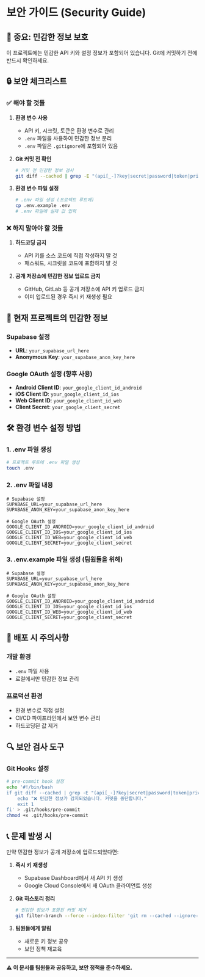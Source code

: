 # 보안 가이드 (Security Guide)

## 🚨 중요: 민감한 정보 보호

이 프로젝트에는 민감한 API 키와 설정 정보가 포함되어 있습니다. Git에 커밋하기 전에 반드시 확인하세요.

## 🔒 보안 체크리스트

### ✅ 해야 할 것들

1. **환경 변수 사용**

   - API 키, 시크릿, 토큰은 환경 변수로 관리
   - `.env` 파일을 사용하여 민감한 정보 분리
   - `.env` 파일은 `.gitignore`에 포함되어 있음

2. **Git 커밋 전 확인**

   ```bash
   # 커밋 전 민감한 정보 검사
   git diff --cached | grep -E "(api[_-]?key|secret|password|token|private[_-]?key|client[_-]?secret|auth[_-]?key)"
   ```

3. **환경 변수 파일 설정**
   ```bash
   # .env 파일 생성 (프로젝트 루트에)
   cp .env.example .env
   # .env 파일에 실제 값 입력
   ```

### ❌ 하지 말아야 할 것들

1. **하드코딩 금지**

   - API 키를 소스 코드에 직접 작성하지 말 것
   - 패스워드, 시크릿을 코드에 포함하지 말 것

2. **공개 저장소에 민감한 정보 업로드 금지**
   - GitHub, GitLab 등 공개 저장소에 API 키 업로드 금지
   - 이미 업로드된 경우 즉시 키 재생성 필요

## 🔧 현재 프로젝트의 민감한 정보

### Supabase 설정

- **URL**: `your_supabase_url_here`
- **Anonymous Key**: `your_supabase_anon_key_here`

### Google OAuth 설정 (향후 사용)

- **Android Client ID**: `your_google_client_id_android`
- **iOS Client ID**: `your_google_client_id_ios`
- **Web Client ID**: `your_google_client_id_web`
- **Client Secret**: `your_google_client_secret`

## 🛠️ 환경 변수 설정 방법

### 1. .env 파일 생성

```bash
# 프로젝트 루트에 .env 파일 생성
touch .env
```

### 2. .env 파일 내용

```env
# Supabase 설정
SUPABASE_URL=your_supabase_url_here
SUPABASE_ANON_KEY=your_supabase_anon_key_here

# Google OAuth 설정
GOOGLE_CLIENT_ID_ANDROID=your_google_client_id_android
GOOGLE_CLIENT_ID_IOS=your_google_client_id_ios
GOOGLE_CLIENT_ID_WEB=your_google_client_id_web
GOOGLE_CLIENT_SECRET=your_google_client_secret
```

### 3. .env.example 파일 생성 (팀원들을 위해)

```env
# Supabase 설정
SUPABASE_URL=your_supabase_url_here
SUPABASE_ANON_KEY=your_supabase_anon_key_here

# Google OAuth 설정
GOOGLE_CLIENT_ID_ANDROID=your_google_client_id_android
GOOGLE_CLIENT_ID_IOS=your_google_client_id_ios
GOOGLE_CLIENT_ID_WEB=your_google_client_id_web
GOOGLE_CLIENT_SECRET=your_google_client_secret
```

## 🚀 배포 시 주의사항

### 개발 환경

- `.env` 파일 사용
- 로컬에서만 민감한 정보 관리

### 프로덕션 환경

- 환경 변수로 직접 설정
- CI/CD 파이프라인에서 보안 변수 관리
- 하드코딩된 값 제거

## 🔍 보안 검사 도구

### Git Hooks 설정

```bash
# pre-commit hook 설정
echo '#!/bin/bash
if git diff --cached | grep -E "(api[_-]?key|secret|password|token|private[_-]?key|client[_-]?secret|auth[_-]?key)"; then
    echo "❌ 민감한 정보가 감지되었습니다. 커밋을 중단합니다."
    exit 1
fi' > .git/hooks/pre-commit
chmod +x .git/hooks/pre-commit
```

## 📞 문제 발생 시

만약 민감한 정보가 공개 저장소에 업로드되었다면:

1. **즉시 키 재생성**

   - Supabase Dashboard에서 새 API 키 생성
   - Google Cloud Console에서 새 OAuth 클라이언트 생성

2. **Git 히스토리 정리**

   ```bash
   # 민감한 정보가 포함된 커밋 제거
   git filter-branch --force --index-filter 'git rm --cached --ignore-unmatch lib/config/supabase_config.dart' --prune-empty --tag-name-filter cat -- --all
   ```

3. **팀원들에게 알림**
   - 새로운 키 정보 공유
   - 보안 정책 재교육

---

**⚠️ 이 문서를 팀원들과 공유하고, 보안 정책을 준수하세요.**
